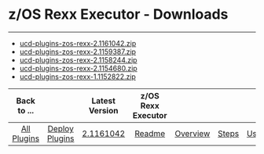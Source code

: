 # z/OS Rexx Executor - Downloads

---

- [ucd-plugins-zos-rexx-2.1161042.zip](https://raw.githubusercontent.com/UrbanCode/IBM-UCD-PLUGINS/main/files/zos-rexx/ucd-plugins-zos-rexx-2.1161042.zip)
- [ucd-plugins-zos-rexx-2.1159387.zip](https://raw.githubusercontent.com/UrbanCode/IBM-UCD-PLUGINS/main/files/zos-rexx/ucd-plugins-zos-rexx-2.1159387.zip)
- [ucd-plugins-zos-rexx-2.1158244.zip](https://raw.githubusercontent.com/UrbanCode/IBM-UCD-PLUGINS/main/files/zos-rexx/ucd-plugins-zos-rexx-2.1158244.zip)
- [ucd-plugins-zos-rexx-2.1154680.zip](https://raw.githubusercontent.com/UrbanCode/IBM-UCD-PLUGINS/main/files/zos-rexx/ucd-plugins-zos-rexx-2.1154680.zip)
- [ucd-plugins-zos-rexx-1.1152822.zip](https://raw.githubusercontent.com/UrbanCode/IBM-UCD-PLUGINS/main/files/zos-rexx/ucd-plugins-zos-rexx-1.1152822.zip)


|          Back to ...          |                                |                                                         Latest Version                                                          | z/OS Rexx Executor  |                         |                   |                   |
|:-----------------------------:|:------------------------------:|:-------------------------------------------------------------------------------------------------------------------------------:|:-------------------:|:-----------------------:|:-----------------:|:-----------------:|
| [All Plugins](../../index.md) | [Deploy Plugins](../README.md) | [2.1161042](https://raw.githubusercontent.com/UrbanCode/IBM-UCD-PLUGINS/main/files/zos-rexx/ucd-plugins-zos-rexx-2.1161042.zip) | [Readme](README.md) | [Overview](overview.md) | [Steps](steps.md) | [Usage](usage.md) |
